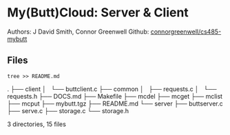 My(Butt)Cloud: Server & Client
==============================

Authors: J David Smith, Connor Greenwell
Github: [connorgreenwell/cs485-mybutt](https://github.com/connorgreenwell/cs485-mybutt)

Files
-----

`tree >> README.md`

.
├── client
│   └── buttclient.c
├── common
│   ├── requests.c
│   └── requests.h
├── DOCS.md
├── Makefile
├── mcdel
├── mcget
├── mclist
├── mcput
├── mybutt.tgz
├── README.md
└── server
    ├── buttserver.c
    ├── serve.c
    ├── storage.c
    └── storage.h

3 directories, 15 files
